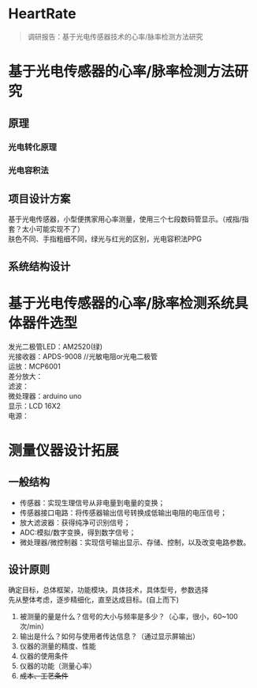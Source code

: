 # HeartRate
> 调研报告：基于光电传感器技术的心率/脉率检测方法研究
# 基于光电传感器的心率/脉率检测方法研究
## 原理
### 光电转化原理
### 光电容积法

## 项目设计方案
基于光电传感器，小型便携家用心率测量，使用三个七段数码管显示。（戒指/指套？太小可能实现不了）<br>
肤色不同、手指粗细不同，绿光与红光的区别，光电容积法PPG  

## 系统结构设计

# 基于光电传感器的心率/脉率检测系统具体器件选型
发光二极管LED：AM2520(绿)  
光接收器：APDS-9008 //光敏电阻or光电二极管  
运放：MCP6001  
差分放大：  
滤波：  
微处理器：arduino uno  
显示：LCD 16X2  
电源：  

# 测量仪器设计拓展
## 一般结构
* 传感器：实现生理信号从非电量到电量的变换；  
* 传感器接口电路：将传感器输出信号转换成低输出电阻的电压信号；  
* 放大滤波器：获得纯净可识别信号；  
* ADC:模拟/数字变换，得到数字信号；  
* 微处理器/微控制器：实现信号输出显示、存储、控制，以及改变电路参数。  
## 设计原则
确定目标，总体框架，功能模块，具体技术，具体型号，参数选择  
先从整体考虑，逐步精细化，直至达成目标。(自上而下)  
1. 被测量的量是什么？信号的大小与频率是多少？（心率，很小，60~100次/min）  
2. 输出是什么？如何与使用者传达信息？（通过显示屏输出）  
3. 仪器的测量的精度、性能  
4. 仪器的使用条件  
5. 仪器的功能（测量心率）  
6. ~~成本、工艺条件~~  